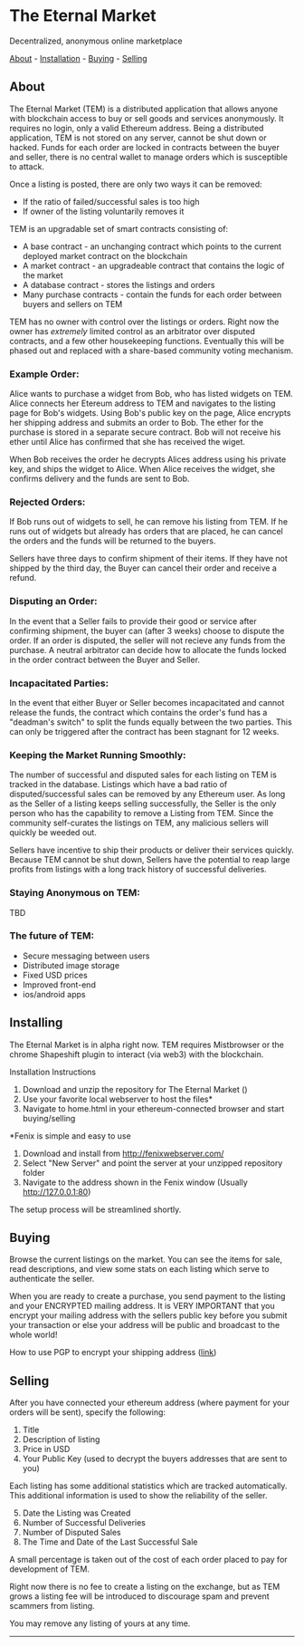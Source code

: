 # The Eternal Market
Decentralized, anonymous online marketplace

[About](#About) - [Installation](#Installing) - [Buying](#Buying) - [Selling](#Selling)


## About

The Eternal Market (TEM) is a distributed application that allows anyone with blockchain access to buy or sell goods and services anonymously. It requires no login, only a valid Ethereum address. Being a distributed application, TEM is not stored on any server, cannot be shut down or hacked. Funds for each order are locked in contracts between the buyer and seller, there is no central wallet to manage orders which is susceptible to attack.

Once a listing is posted, there are only two ways it can be removed:
* If the ratio of failed/successful sales is too high
* If owner of the listing voluntarily removes it

TEM is an upgradable set of smart contracts consisting of:

* A base contract - an unchanging contract which points to the current deployed market contract on the blockchain
* A market contract - an upgradeable contract that contains the logic of the market
* A database contract - stores the listings and orders
* Many purchase contracts - contain the funds for each order between buyers and sellers on TEM

TEM has no owner with control over the listings or orders. Right now the owner has *extremely* limited control as an arbitrator over disputed contracts, and a few other housekeeping functions. Eventually this will be phased out and replaced with a share-based community voting mechanism.

### Example Order:
Alice wants to purchase a widget from Bob, who has listed widgets on TEM. Alice connects her Etereum address to TEM and navigates to the listing page for Bob's widgets. Using Bob's public key on the page, Alice encrypts her shipping address and submits an order to Bob. The ether for the purchase is stored in a separate secure contract. Bob will not receive his ether until Alice has confirmed that she has received the wiget.

When Bob receives the order he decrypts Alices address using his private key, and ships the widget to Alice. When Alice receives the widget, she confirms delivery and the funds are sent to Bob.

### Rejected Orders:
If Bob runs out of widgets to sell, he can remove his listing from TEM. If he runs out of widgets but already has orders that are placed, he can cancel the orders and the funds will be returned to the buyers.

Sellers have three days to confirm shipment of their items. If they have not shipped by the third day, the Buyer can cancel their order and receive a refund.

### Disputing an Order:
In the event that a Seller fails to provide their good or service after confirming shipment, the buyer can (after 3 weeks) choose to dispute the order. If an order is disputed, the seller will not recieve any funds from the purchase. A neutral arbitrator can decide how to allocate the funds locked in the order contract between the Buyer and Seller.

### Incapacitated Parties:
In the event that either Buyer or Seller becomes incapacitated and cannot release the funds, the contract which contains the order's fund has a "deadman's switch" to split the funds equally between the two parties. This can only be triggered after the contract has been stagnant for 12 weeks.

### Keeping the Market Running Smoothly:
The number of successful and disputed sales for each listing on TEM is tracked in the database. Listings which have a bad ratio of disputed/successful sales can be removed by any Ethereum user. As long as the Seller of a listing keeps selling successfully, the Seller is the only person who has the capability to remove a Listing from TEM. Since the community self-curates the listings on TEM, any malicious sellers will quickly be weeded out.

Sellers have incentive to ship their products or deliver their services quickly. Because TEM cannot be shut down, Sellers have the potential to reap large profits from listings with a long track history of successful deliveries.

### Staying Anonymous on TEM:

TBD

### The future of TEM:

* Secure messaging between users
* Distributed image storage
* Fixed USD prices
* Improved front-end
* ios/android apps

## Installing

The Eternal Market is in alpha right now. TEM requires Mistbrowser or the chrome Shapeshift plugin to interact (via web3) with the blockchain.

Installation Instructions
1) Download and unzip the repository for The Eternal Market ()
2) Use your favorite local webserver to host the files*
3) Navigate to home.html in your ethereum-connected browser and start buying/selling

*Fenix is simple and easy to use
1) Download and install from http://fenixwebserver.com/
2) Select "New Server" and point the server at your unzipped repository folder
3) Navigate to the address shown in the Fenix window (Usually http://127.0.0.1:80)

The setup process will be streamlined shortly.

## Buying
Browse the current listings on the market. You can see the items for sale, read descriptions, and view some stats on each listing which serve to authenticate the seller.

When you are ready to create a purchase, you send payment to the listing and your ENCRYPTED mailing address. It is VERY IMPORTANT that you encrypt your mailing address with the sellers public key before you submit your transaction or else your address will be public and broadcast to the whole world!

How to use PGP to encrypt your shipping address ([link](http://www.bitcoinnotbombs.com/beginners-guide-to-pgp/))

## Selling

After you have connected your ethereum address (where payment for your orders will be sent),
specify the following:
1) Title
2) Description of listing
3) Price in USD
4) Your Public Key (used to decrypt the buyers addresses that are sent to you)

Each listing has some additional statistics which are tracked automatically. This additional
information is used to show the reliability of the seller.

5) Date the Listing was Created
6) Number of Successful Deliveries 
6) Number of Disputed Sales
8) The Time and Date of the Last Successful Sale

A small percentage is taken out of the cost of each order placed to pay for development of TEM.

Right now there is no fee to create a listing on the exchange, but as TEM grows a listing fee
will be introduced to discourage spam and prevent scammers from listing.

You may remove any listing of yours at any time. 
___________________________________________________________________________





